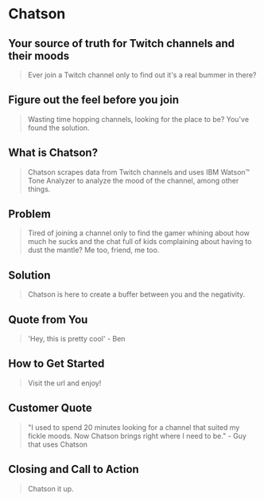 # Chatson #

## Your source of truth for Twitch channels and their moods  ##
  > Ever join a Twitch channel only to find out it's a real bummer in there?

## Figure out the feel before you join ##
  > Wasting time hopping channels, looking for the place to be? You've found the solution.

## What is Chatson? ##
  > Chatson scrapes data from Twitch channels and uses IBM Watson™ Tone Analyzer to analyze the mood of the channel, among other things.

## Problem ##
  > Tired of joining a channel only to find the gamer whining about how much he sucks and the chat
  full of kids complaining about having to dust the mantle? Me too, friend, me too.

## Solution ##
  > Chatson is here to create a buffer between you and the negativity.

## Quote from You ##
  > 'Hey, this is pretty cool' - Ben

## How to Get Started ##
  > Visit the url and enjoy!

## Customer Quote ##
  > "I used to spend 20 minutes looking for a channel that suited my fickle moods. Now Chatson brings right where I need to be." - Guy that uses Chatson

## Closing and Call to Action ##
  > Chatson it up.
